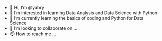 - 👋 Hi, I’m @yabry
- 👀 I’m interested in learning Data Analysis and Data Science with Python
- 🌱 I’m currently learning the basics of coding and Python for Data Science
- 💞️ I’m looking to collaborate on ...
- 📫 How to reach me ...

<!---
yabry/yabry is a ✨ special ✨ repository because its `README.md` (this file) appears on your GitHub profile.
You can click the Preview link to take a look at your changes.
--->
